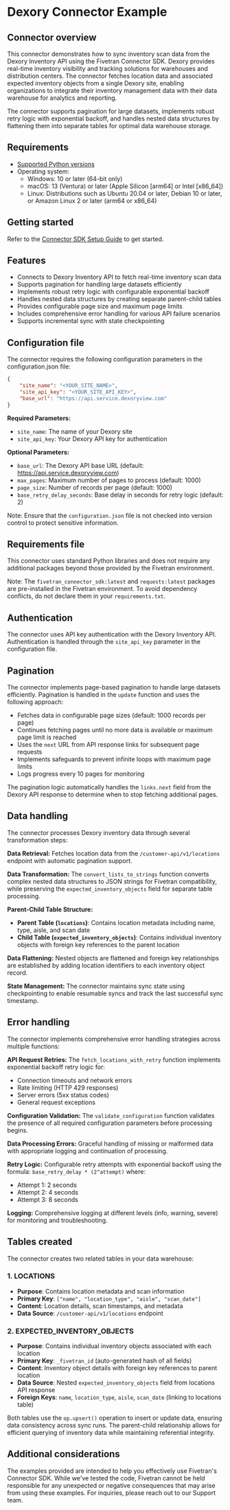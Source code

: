 # Dexory Connector Example

## Connector overview

This connector demonstrates how to sync inventory scan data from the Dexory Inventory API using the Fivetran Connector SDK. Dexory provides real-time inventory visibility and tracking solutions for warehouses and distribution centers. The connector fetches location data and associated expected inventory objects from a single Dexory site, enabling organizations to integrate their inventory management data with their data warehouse for analytics and reporting.

The connector supports pagination for large datasets, implements robust retry logic with exponential backoff, and handles nested data structures by flattening them into separate tables for optimal data warehouse storage.

## Requirements

- [Supported Python versions](https://github.com/fivetran/fivetran_connector_sdk/blob/main/README.md#requirements)   
- Operating system:
  - Windows: 10 or later (64-bit only)
  - macOS: 13 (Ventura) or later (Apple Silicon [arm64] or Intel [x86_64])
  - Linux: Distributions such as Ubuntu 20.04 or later, Debian 10 or later, or Amazon Linux 2 or later (arm64 or x86_64)

## Getting started

Refer to the [Connector SDK Setup Guide](https://fivetran.com/docs/connectors/connector-sdk/setup-guide) to get started.

## Features

- Connects to Dexory Inventory API to fetch real-time inventory scan data
- Supports pagination for handling large datasets efficiently
- Implements robust retry logic with configurable exponential backoff
- Handles nested data structures by creating separate parent-child tables
- Provides configurable page size and maximum page limits
- Includes comprehensive error handling for various API failure scenarios
- Supports incremental sync with state checkpointing

## Configuration file

The connector requires the following configuration parameters in the configuration.json file:

```json
{
    "site_name": "<YOUR_SITE_NAME>",
    "site_api_key": "<YOUR_SITE_API_KEY>",
    "base_url": "https://api.service.dexoryview.com"
}
```

**Required Parameters:**
- `site_name`: The name of your Dexory site
- `site_api_key`: Your Dexory API key for authentication

**Optional Parameters:**
- `base_url`: The Dexory API base URL (default: https://api.service.dexoryview.com)
- `max_pages`: Maximum number of pages to process (default: 1000)
- `page_size`: Number of records per page (default: 1000)
- `base_retry_delay_seconds`: Base delay in seconds for retry logic (default: 2)

Note: Ensure that the `configuration.json` file is not checked into version control to protect sensitive information.

## Requirements file

This connector uses standard Python libraries and does not require any additional packages beyond those provided by the Fivetran environment.

Note: The `fivetran_connector_sdk:latest` and `requests:latest` packages are pre-installed in the Fivetran environment. To avoid dependency conflicts, do not declare them in your `requirements.txt`.

## Authentication

The connector uses API key authentication with the Dexory Inventory API. Authentication is handled through the `site_api_key` parameter in the configuration file.

## Pagination

The connector implements page-based pagination to handle large datasets efficiently. Pagination is handled in the `update` function and uses the following approach:

- Fetches data in configurable page sizes (default: 1000 records per page)
- Continues fetching pages until no more data is available or maximum page limit is reached
- Uses the `next` URL from API response links for subsequent page requests
- Implements safeguards to prevent infinite loops with maximum page limits
- Logs progress every 10 pages for monitoring

The pagination logic automatically handles the `links.next` field from the Dexory API response to determine when to stop fetching additional pages.

## Data handling

The connector processes Dexory inventory data through several transformation steps:

**Data Retrieval:** Fetches location data from the `/customer-api/v1/locations` endpoint with automatic pagination support.

**Data Transformation:** The `convert_lists_to_strings` function converts complex nested data structures to JSON strings for Fivetran compatibility, while preserving the `expected_inventory_objects` field for separate table processing.

**Parent-Child Table Structure:** 
- **Parent Table (`locations`)**: Contains location metadata including name, type, aisle, and scan date
- **Child Table (`expected_inventory_objects`)**: Contains individual inventory objects with foreign key references to the parent location

**Data Flattening:** Nested objects are flattened and foreign key relationships are established by adding location identifiers to each inventory object record.

**State Management:** The connector maintains sync state using checkpointing to enable resumable syncs and track the last successful sync timestamp.

## Error handling

The connector implements comprehensive error handling strategies across multiple functions:

**API Request Retries:** The `fetch_locations_with_retry` function implements exponential backoff retry logic for:
- Connection timeouts and network errors
- Rate limiting (HTTP 429 responses)
- Server errors (5xx status codes)
- General request exceptions

**Configuration Validation:** The `validate_configuration` function validates the presence of all required configuration parameters before processing begins.

**Data Processing Errors:** Graceful handling of missing or malformed data with appropriate logging and continuation of processing.

**Retry Logic:** Configurable retry attempts with exponential backoff using the formula: `base_retry_delay * (2^attempt)` where:
- Attempt 1: 2 seconds
- Attempt 2: 4 seconds  
- Attempt 3: 8 seconds

**Logging:** Comprehensive logging at different levels (info, warning, severe) for monitoring and troubleshooting.

## Tables created

The connector creates two related tables in your data warehouse:

### 1. **LOCATIONS**
- **Purpose**: Contains location metadata and scan information
- **Primary Key**: `["name", "location_type", "aisle", "scan_date"]`
- **Content**: Location details, scan timestamps, and metadata
- **Data Source**: `/customer-api/v1/locations` endpoint

### 2. **EXPECTED_INVENTORY_OBJECTS**
- **Purpose**: Contains individual inventory objects associated with each location
- **Primary Key**: `_fivetran_id` (auto-generated hash of all fields)
- **Content**: Inventory object details with foreign key references to parent location
- **Data Source**: Nested `expected_inventory_objects` field from locations API response
- **Foreign Keys**: `name`, `location_type`, `aisle`, `scan_date` (linking to locations table)

Both tables use the `op.upsert()` operation to insert or update data, ensuring data consistency across sync runs. The parent-child relationship allows for efficient querying of inventory data while maintaining referential integrity.

## Additional considerations

The examples provided are intended to help you effectively use Fivetran's Connector SDK. While we've tested the code, Fivetran cannot be held responsible for any unexpected or negative consequences that may arise from using these examples. For inquiries, please reach out to our Support team.
